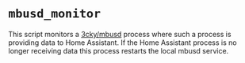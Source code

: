 # `mbusd_monitor`

This script monitors a [3cky/mbusd](https://github.com/3cky/mbusd) process where such a process is providing data to Home Assistant.  If the Home Assistant process is no longer receiving data this process restarts the local mbusd service.
